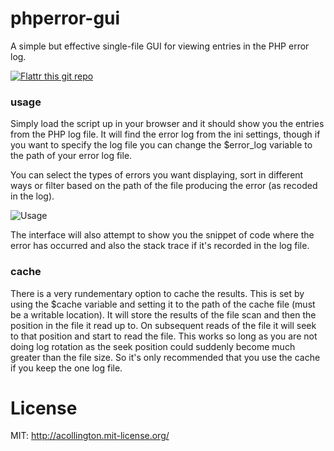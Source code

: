# phperror-gui

A simple but effective single-file GUI for viewing entries in the PHP error log.

[![Flattr this git repo](http://api.flattr.com/button/flattr-badge-large.png)](https://flattr.com/submit/auto?user_id=acollington&url=https://github.com/amnuts/phperror-gui&title=phperror-gui&language=&tags=github&category=software)

### usage

Simply load the script up in your browser and it should show you the entries from the PHP log file.  It will find the error log from the ini settings, though if you want to specify the log file you can change the $error_log variable to the path of your error log file.

You can select the types of errors you want displaying, sort in different ways or filter based on the path of the file producing the error (as recoded in the log).

![Usage](http://amnuts.com/images/phperror/screenshot/usage.png)

The interface will also attempt to show you the snippet of code where the error has occurred and also the stack trace if it's recorded in the log file.

### cache

There is a very rundementary option to cache the results.  This is set by using the $cache variable and setting it to the path of the cache file (must be a writable location). It will store the results of the file scan and then the position in the file it read up to. On subsequent reads of the file it will seek to that position and start to read the file. This works so long as you are not doing log rotation as the seek position could suddenly become much greater than the file size. So it's only recommended that you use the cache if you keep the one log file.

# License

MIT: http://acollington.mit-license.org/
